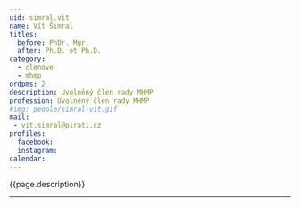 ```yaml
---
uid: simral.vit
name: Vít Šimral
titles:
  before: PhDr. Mgr.
  after: Ph.D. et Ph.D.
category:
  - clenove
  - mhmp 
ordpms: 2
description: Uvolněný člen rady MHMP
profession: Uvolněný člen rady MHMP
#img: people/simral-vit.gif
mail:
 - vit.simral@pirati.cz
profiles:
  facebook: 
  instagram: 
calendar: 
---
```


{{page.description}}



---
